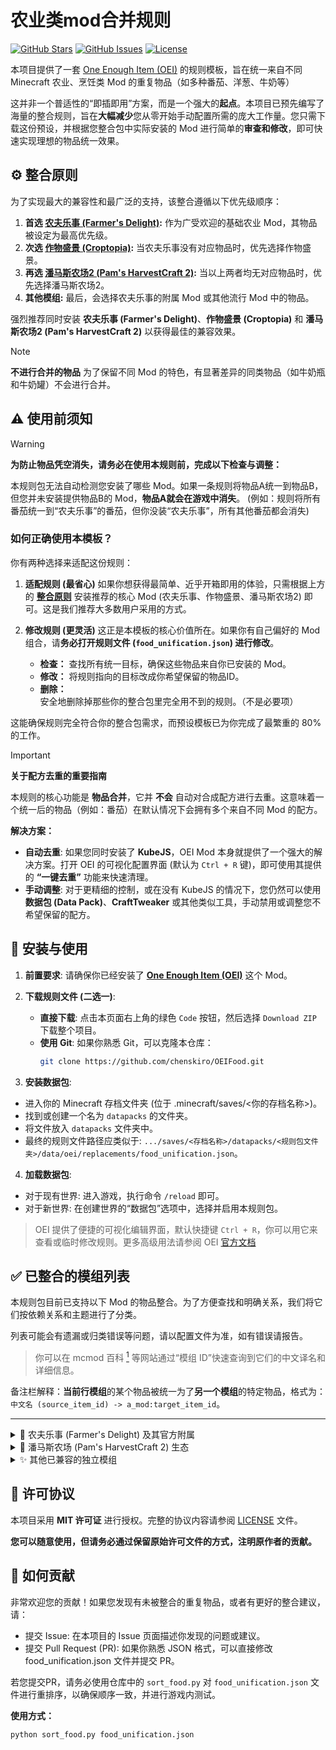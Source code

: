 # 农业类mod合并规则

[![GitHub Stars](https://img.shields.io/github/stars/chenskiro/OEIFood?style=flat-square)](https://github.com/chenskiro/OEIFood/stargazers)
[![GitHub Issues](https://img.shields.io/github/issues/chenskiro/OEIFood?style=flat-square)](https://github.com/chenskiro/OEIFood/issues)
[![License](https://img.shields.io/github/license/chenskiro/OEIFood?style=flat-square)](https://github.com/chenskiro/OEIFood/blob/main/LICENSE)

本项目提供了一套 [One Enough Item (OEI)](https://github.com/Tower-of-Sighs/OneEnoughItem) 的规则模板，旨在统一来自不同 Minecraft 农业、烹饪类 Mod 的重复物品（如多种番茄、洋葱、牛奶等）

这并非一个普适性的“即插即用”方案，而是一个强大的**起点**。本项目已预先编写了海量的整合规则，旨在**大幅减少**您从零开始手动配置所需的庞大工作量。您只需下载这份预设，并根据您整合包中实际安装的 Mod 进行简单的**审查和修改**，即可快速实现理想的物品统一效果。

## ⚙️ 整合原则
 
为了实现最大的兼容性和最广泛的支持，该整合遵循以下优先级顺序：
 
1.  **首选 [农夫乐事 (Farmer's Delight)](https://www.curseforge.com/minecraft/mc-mods/farmers-delight):** 作为广受欢迎的基础农业 Mod，其物品被设定为最高优先级。
2.  **次选 [作物盛景 (Croptopia)](https://www.curseforge.com/minecraft/mc-mods/croptopia-fabric):** 当农夫乐事没有对应物品时，优先选择作物盛景。
3.  **再选 [潘马斯农场2 (Pam's HarvestCraft 2)](https://www.curseforge.com/minecraft/mc-mods/pams-harvestcraft-2-food-core):** 当以上两者均无对应物品时，优先选择潘马斯农场2。
4.  **其他模组:** 最后，会选择农夫乐事的附属 Mod 或其他流行 Mod 中的物品。
 
强烈推荐同时安装 **农夫乐事 (Farmer's Delight)**、**作物盛景 (Croptopia)** 和 **潘马斯农场2 (Pam's HarvestCraft 2)** 以获得最佳的兼容效果。

> [!NOTE]
> **不进行合并的物品**
> 为了保留不同 Mod 的特色，有显著差异的同类物品（如牛奶瓶和牛奶罐）不会进行合并。

## ⚠️ 使用前须知
 
> [!WARNING]
> **为防止物品凭空消失，请务必在使用本规则前，完成以下检查与调整：**
>
> 本规则包无法自动检测您安装了哪些 Mod。如果一条规则将物品A统一到物品B，但您并未安装提供物品B的 Mod，**物品A就会在游戏中消失**。
> (例如：规则将所有番茄统一到“农夫乐事”的番茄，但你没装“农夫乐事”，所有其他番茄都会消失)
 
### 如何正确使用本模板？
 
你有两种选择来适配这份规则：
 
1.  **适配规则 (最省心)**
    如果你想获得最简单、近乎开箱即用的体验，只需根据上方的 **[整合原则](#%EF%B8%8F-整合原则)** 安装推荐的核心 Mod (农夫乐事、作物盛景、潘马斯农场2) 即可。这是我们推荐大多数用户采用的方式。
 
2.  **修改规则 (更灵活)**
    这正是本模板的核心价值所在。如果你有自己偏好的 Mod 组合，请**务必打开规则文件 (`food_unification.json`) 进行修改**。
    *   **检查：** 查找所有统一目标，确保这些物品来自你已安装的 Mod。
    *   **修改：** 将规则指向的目标改成你希望保留的物品ID。
    *   **删除：** 安全地删除掉那些你的整合包里完全用不到的规则。（不是必要项）
 
这能确保规则完全符合你的整合包需求，而预设模板已为你完成了最繁重的 80% 的工作。

> [!IMPORTANT]
> **关于配方去重的重要指南**
> 
> 本规则的核心功能是 **物品合并**，它并 **不会** 自动对合成配方进行去重。这意味着一个统一后的物品（例如：番茄）在默认情况下会拥有多个来自不同 Mod 的配方。
>
> **解决方案：**
> - **自动去重**: 如果您同时安装了 **KubeJS**，OEI Mod 本身就提供了一个强大的解决方案。打开 OEI 的可视化配置界面 (默认为 `Ctrl + R` 键)，即可使用其提供的 **“一键去重”** 功能来快速清理。
> - **手动调整**: 对于更精细的控制，或在没有 KubeJS 的情况下，您仍然可以使用 **数据包 (Data Pack)**、**CraftTweaker** 或其他类似工具，手动禁用或调整您不希望保留的配方。


## 🔧 安装与使用
 
1. **前置要求**: 请确保你已经安装了 [**One Enough Item (OEI)**](https://github.com/Tower-of-Sighs/OneEnoughItem) 这个 Mod。
 
2.  **下载规则文件 (二选一)**:
    *   **直接下载**: 点击本页面右上角的绿色 `Code` 按钮，然后选择 `Download ZIP` 下载整个项目。
    *   **使用 Git**: 如果你熟悉 Git，可以克隆本仓库：
        ```bash
        git clone https://github.com/chenskiro/OEIFood.git
        ```

3. **安装数据包**:
- 进入你的 Minecraft 存档文件夹 (位于 .minecraft/saves/<你的存档名称>)。
- 找到或创建一个名为 `datapacks` 的文件夹。
- 将文件放入 `datapacks` 文件夹中。
- 最终的规则文件路径应类似于: `.../saves/<存档名称>/datapacks/<规则包文件夹>/data/oei/replacements/food_unification.json`。

4. **加载数据包**:

- 对于现有世界: 进入游戏，执行命令 `/reload` 即可。
- 对于新世界: 在创建世界的“数据包”选项中，选择并启用本规则包。
  
> OEI 提供了便捷的可视化编辑界面，默认快捷键 `Ctrl + R`，你可以用它来查看或临时修改规则。更多高级用法请参阅 OEI [官方文档](https://doc.sighs.cc/docs/OneEnoughItem/intro)

## ✅ 已整合的模组列表

本规则包目前已支持以下 Mod 的物品整合。为了方便查找和明确关系，我们将它们按依赖关系和主题进行了分类。

列表可能会有遗漏或归类错误等问题，请以配置文件为准，如有错误请报告。
 
> 你可以在 mcmod 百科 [<sup>1</sup>](https://www.mcmod.cn/) 等网站通过“模组 ID”快速查询到它们的中文译名和详细信息。

备注栏解释：**当前行模组**的某个物品被统一为了**另一个模组**的特定物品，格式为：`中文名 (source_item_id) -> a_mod:target_item_id`。

---

<details>
<summary>🌿 农夫乐事 (Farmer's Delight) 及其官方附属</summary>

*此分类下的模组均在官方页面明确声明：需要“农夫乐事”作为前置运行。*

| 模组名称 (Mod Name) & ID | 备注 (Notes) |
| :--- | :--- |
| **Farmer's Delight** (`farmersdelight`) | **核心模组** |
| Argentina's Delight (`argentinas_delight`) | — |
| Brazilian Delight (`braziliandelight`) | — |
| Collector's Reap (`collectorsreap`) | — |
| Corn Delight (`corn_delight`) | — |
| Cultural Delights (`culturaldelights`) | — |
| Dumplings Delight (`dumplings_delight`) | — |
| Farmer's Respite (`farmersrespite`) | — |
| Fruits Delight (`fruitsdelight`) | — |
| Manors Bounty (`manors_bounty`) | — |
| Muffins' Thai Delight (`muffins_thaidelight`) | — |
| Rustic Delights (`rusticdelight`) | — |
| Seed Delight (`seeddelight`) | — |
| Ube's Delight (`ubesdelight`) | — |
| Unusual Delights (`unusual_delight`) | — |
| Vintage Delight (`vintagedelight`) | — |

</details>

<details>
<summary>🍎 潘马斯农场 (Pam's HarvestCraft 2) 生态</summary>

*潘马斯农场独立生态系统的核心模组。*

| 模组名称 (Mod Name) & ID |
| :--- |
| **Pam's HarvestCraft 2 - Crops** (`pamhc2crops`) |
| **Pam's HarvestCraft 2 - Trees** (`pamhc2trees`) |

</details>

<details>
<summary>✨ 其他已兼容的独立模组</summary>

| 模组名称 (Mod Name) & ID | 备注 (Notes) |
| :--- | :--- |
| Alex's Mobs (`alexsmobs`) | — |
| Biomes O' Plenty (`biomesoplenty`) | — |
| Bountiful Fares (`bountifulfares`) | — |
| Crock Pot (`crockpot`) | — |
| Croptopia (`croptopia`) | — |
| Farm and Charm (`farm_and_charm`) | — |
| Flavor Immersed Daily (`flavor_immersed_daily`) | `大白菜 (chineseleaves) -> dumplings_delight:chinese_cabbage` |
| Jellyfishing (`jellyfishing`) | — |
| Kaleidoscope Cookery (`kaleidoscope_cookery`) | — |
| Kitchenkarrot (`kitchenkarrot`) | — |
| Lt2 (`ltc2`) | — |
| MineColonies (`minecolonies`) | — |
| Neapolitan (`neapolitan`) | — |
| Pasterdream (`pasterdream`) | — |
| Productive Trees (`productivetrees`) | — |
| Sakura (`sakura`) | `红豆 (red_bean) -> neapolitan:adzuki_beans` |
| Simple Farming (`simplefarming`) | — |
| Sushi Go Crafting (`sushigocrafting`) | `黄瓜片 (cucumber_slices) -> culturaldelights:cut_cucumber` |
| Tea Story (`teastory`) | `大白菜 (chinese_cabbage) -> dumplings_delight:chinese_cabbage` |
| Thermal Series (`thermal`) | — |
| Vanilla Cookbook (`vanillacookbook`) | — |
| Vinery (`vinery`) | — |
| Youkai's Homecoming (`youkaishomecoming`) | `红豆 (redbean) -> neapolitan:adzuki_beans` |
| Youkai's Feasts (`youkaisfeasts`) | `红豆 (redbean) -> neapolitan:adzuki_beans` |

</details>

## 📜 许可协议
 
本项目采用 **MIT 许可证** 进行授权。完整的协议内容请参阅 [LICENSE](LICENSE) 文件。

**您可以随意使用，但请务必通过保留原始许可文件的方式，注明原作者的贡献。**

## 🤝 如何贡献
非常欢迎您的贡献！如果您发现有未被整合的重复物品，或者有更好的整合建议，请：

- 提交 Issue: 在本项目的 Issue 页面描述你发现的问题或建议。
- 提交 Pull Request (PR): 如果你熟悉 JSON 格式，可以直接修改 food_unification.json 文件并提交 PR。

若您提交PR，请务必使用仓库中的 `sort_food.py` 对 `food_unification.json` 文件进行重排序，以确保顺序一致，并进行游戏内测试。

**使用方式：**
```bash
python sort_food.py food_unification.json
